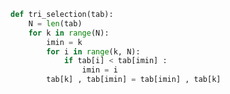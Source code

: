 ```python linenums='1' hl_lines='3-6 8'
def tri_selection(tab):
    N = len(tab)
    for k in range(N):
        imin = k
        for i in range(k, N):
            if tab[i] < tab[imin] :
                imin = i
        tab[k] , tab[imin] = tab[imin] , tab[k]
```